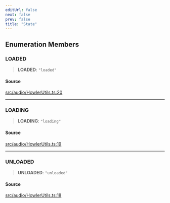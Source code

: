 ```yaml
---
editUrl: false
next: false
prev: false
title: "State"
---
```


## Enumeration Members

### LOADED

> **LOADED**: `"loaded"`

#### Source

[src/audio/HowlerUtils.ts:20](https://github.com/relishinc/dill-pixel/blob/c79d8e8552aaa0f13a29535c819ae67d025b4669/src/audio/HowlerUtils.ts#L20)

***

### LOADING

> **LOADING**: `"loading"`

#### Source

[src/audio/HowlerUtils.ts:19](https://github.com/relishinc/dill-pixel/blob/c79d8e8552aaa0f13a29535c819ae67d025b4669/src/audio/HowlerUtils.ts#L19)

***

### UNLOADED

> **UNLOADED**: `"unloaded"`

#### Source

[src/audio/HowlerUtils.ts:18](https://github.com/relishinc/dill-pixel/blob/c79d8e8552aaa0f13a29535c819ae67d025b4669/src/audio/HowlerUtils.ts#L18)
